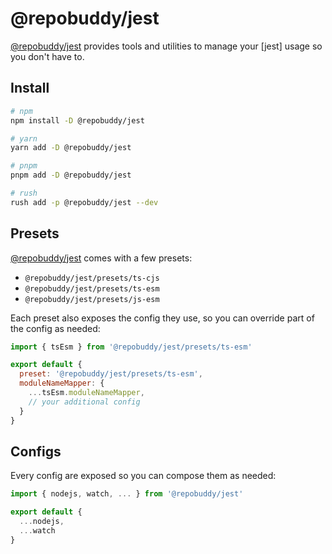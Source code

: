 # @repobuddy/jest

[@repobuddy/jest] provides tools and utilities to manage your [jest] usage so you don't have to.

## Install

```sh
# npm
npm install -D @repobuddy/jest

# yarn
yarn add -D @repobuddy/jest

# pnpm
pnpm add -D @repobuddy/jest

# rush
rush add -p @repobuddy/jest --dev
```

## Presets

[@repobuddy/jest] comes with a few presets:

- `@repobuddy/jest/presets/ts-cjs`
- `@repobuddy/jest/presets/ts-esm`
- `@repobuddy/jest/presets/js-esm`

Each preset also exposes the config they use, so you can override part of the config as needed:

```js
import { tsEsm } from '@repobuddy/jest/presets/ts-esm'

export default {
  preset: '@repobuddy/jest/presets/ts-esm',
  moduleNameMapper: {
    ...tsEsm.moduleNameMapper,
    // your additional config
  }
}
```

## Configs

Every config are exposed so you can compose them as needed:

```js
import { nodejs, watch, ... } from '@repobuddy/jest'

export default {
  ...nodejs,
  ...watch
}
```

[@repobuddy/jest]: https://github.com/repobuddy/jest

